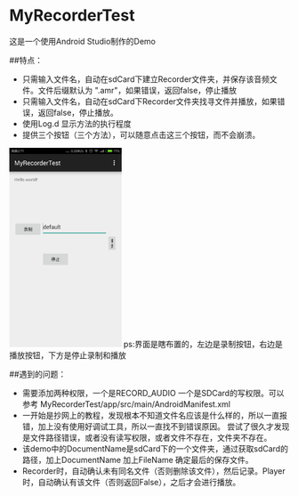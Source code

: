 # MyRecorderTest
这是一个使用Android Studio制作的Demo

##特点：

* 只需输入文件名，自动在sdCard下建立Recorder文件夹，并保存该音频文件。文件后缀默认为 ".amr"，如果错误，返回false，停止播放
* 只需输入文件名，自动在sdCard下Recorder文件夹找寻文件并播放，如果错误，返回false，停止播放。
* 使用Log.d 显示方法的执行程度
* 提供三个按钮（三个方法），可以随意点击这三个按钮，而不会崩溃。

<img src="https://github.com/dyslove123/MyRecorderTest/blob/master/device-2015-04-22-021156.png" Width=40% Height=40%/>
ps:界面是瞎布置的，左边是录制按钮，右边是播放按钮，下方是停止录制和播放

##遇到的问题：

* 需要添加两种权限，一个是RECORD_AUDIO 一个是SDCard的写权限。可以参考 MyRecorderTest/app/src/main/AndroidManifest.xml
* 一开始是抄网上的教程，发现根本不知道文件名应该是什么样的，所以一直报错，加上没有使用好调试工具，所以一直找不到错误原因。
尝试了很久才发现是文件路径错误，或者没有读写权限，或者文件不存在，文件夹不存在。
* 该demo中的DocumentName是sdCard下的一个文件夹，通过获取sdCard的路径，加上DocumentName 加上FileName 确定最后的保存文件。
* Recorder时，自动确认未有同名文件（否则删除该文件），然后记录。Player时，自动确认有该文件（否则返回False），之后才会进行播放。
